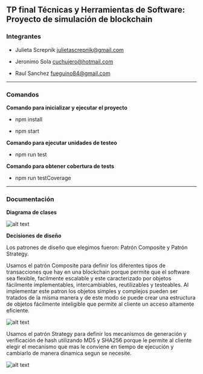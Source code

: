 
## TP final Técnicas y Herramientas de Software: <br> Proyecto de simulación de blockchain ##

### Integrantes ###

- Julieta Screpnik julietascrepnik@gmail.com

- Jeronimo Sola cuchujero@hotmail.com

- Raul Sanchez fueguino84@gmail.com

---  

### Comandos ### 

**Comando para inicializar y ejecutar el proyecto**

- npm install

- npm start

**Comando para ejecutar unidades de testeo**

- npm run test

**Comando para obtener cobertura de tests** 

- npm run testCoverage
  
---

### Documentación ### 

  

**Diagrama de clases**

  

![alt text](https://i.postimg.cc/PfpYzFJx/Diagrama-de-clase.jpg)

  
  

**Decisiones de diseño**

Los patrones de diseño que elegimos fueron: Patrón Composite y Patrón Strategy.

Usamos el patrón Composite para definir los diferentes tipos de transacciones que hay en una blockchain porque permite que el software sea flexible, facilmente escalable y este caracterizado por objetos fácilmente implementables, intercambiables, reutilizables y testeables. Al implementar este patron los objetos simples y complejos pueden ser tratados de la misma manera y de este modo se puede crear una estructura de objetos fácilmente inteligible que permite al cliente un acceso altamente eficiente. 

![alt text](https://i.postimg.cc/GmhpzHKQ/Patron-Composite.jpg)

Usamos el patrón Strategy para definir los mecanismos de generación y verificación de hash utilizando MD5 y SHA256 porque le permite al cliente elegir el mecanismo que mas le conviene en tiempo de ejecución y cambiarlo de manera dinamica segun se necesite. 

![alt text](https://i.postimg.cc/9MBSxFJd/Patron-Strategy.jpg)